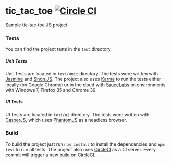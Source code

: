 # tic_tac_toe [![Circle CI](https://circleci.com/gh/stefanteixeira/tic_tac_toe.svg?style=shield)](https://circleci.com/gh/stefanteixeira/tic_tac_toe)

Sample tic-tac-toe JS project.

### Tests

You can find the project tests in the ```test``` directory.

##### Unit Tests

Unit Tests are located in ```test/unit``` directory. The tests were written with [Jasmine](http://jasmine.github.io/) and [Sinon.JS](http://sinonjs.org/). The project also uses [Karma](http://karma-runner.github.io/0.12/index.html) to run the tests either locally (on Google Chrome) or in the cloud with [SauceLabs](https://saucelabs.com/) on environments with Windows 7, Firefox 35 and Chrome 39.

##### UI Tests

UI Tests are located in ```test/ui``` directory. The tests were written with [CasperJS](http://casperjs.org/), which uses [PhantomJS](http://phantomjs.org/) as a headless browser.

### Build

To build the project just run ```npm install``` to install the dependencies and ```npm test``` to run all tests. The project also uses [CircleCI](https://circleci.com/) as a CI server. Every commit will trigger a new build on CircleCI.

